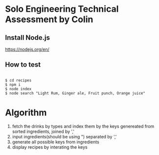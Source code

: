 # Solo Engineering Technical Assessment by Colin

## Install Node.js

https://nodejs.org/en/

## How to test

```

$ cd recipes
$ npm i
$ node index
$ node search "Light Rum, Ginger ale, Fruit punch, Orange juice"

```

# Algorithm

1. fetch the drinks by types and index them by the keys genereated from sorted ingredients, joined by ','
2. input ingredients(should be using ") separated by ','
3. generate all possible keys from ingredients
4. display recipes by interating the keys
